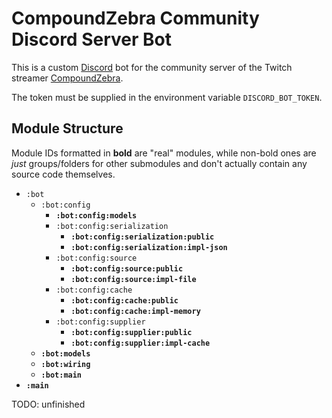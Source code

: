 # CompoundZebra Community Discord Server Bot #

This is a custom [Discord] bot for the community server of the Twitch streamer [CompoundZebra].

The token must be supplied in the environment variable `DISCORD_BOT_TOKEN`.

[Discord]: <https://discord.com/> "Discord | Your Place to Talk and Hang Out"
[CompoundZebra]: <https://www.twitch.tv/compoundzebra> "CompoundZebra - Twitch"

## Module Structure ##

Module IDs formatted in **bold** are "real" modules, while non-bold ones are *just* groups/folders for other submodules
and don't actually contain any source code themselves.

* `:bot`
  * `:bot:config`
    * **`:bot:config:models`**
    * `:bot:config:serialization`
      * **`:bot:config:serialization:public`**
      * **`:bot:config:serialization:impl-json`**
    * `:bot:config:source`
      * **`:bot:config:source:public`**
      * **`:bot:config:source:impl-file`**
    * `:bot:config:cache`
      * **`:bot:config:cache:public`**
      * **`:bot:config:cache:impl-memory`**
    * `:bot:config:supplier`
      * **`:bot:config:supplier:public`**
      * **`:bot:config:supplier:impl-cache`**
  * **`:bot:models`**
  * **`:bot:wiring`**
  * **`:bot:main`**
* **`:main`**

TODO: unfinished
